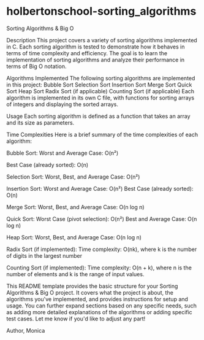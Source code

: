 # holbertonschool-sorting_algorithms
Sorting Algorithms & Big O

Description
This project covers a variety of sorting algorithms implemented in C. Each sorting algorithm is tested to demonstrate how it behaves in terms of time complexity and efficiency. The goal is to learn the implementation of sorting algorithms and analyze their performance in terms of Big O notation.

Algorithms Implemented
The following sorting algorithms are implemented in this project:
Bubble Sort
Selection Sort
Insertion Sort
Merge Sort
Quick Sort
Heap Sort
Radix Sort (if applicable)
Counting Sort (if applicable)
Each algorithm is implemented in its own C file, with functions for sorting arrays of integers and displaying the sorted arrays.

Usage
Each sorting algorithm is defined as a function that takes an array and its size as parameters.

Time Complexities
Here is a brief summary of the time complexities of each algorithm:

Bubble Sort:
Worst and Average Case: O(n²)

Best Case (already sorted): O(n)

Selection Sort:
Worst, Best, and Average Case: O(n²)

Insertion Sort:
Worst and Average Case: O(n²)
Best Case (already sorted): O(n)

Merge Sort:
Worst, Best, and Average Case: O(n log n)

Quick Sort:
Worst Case (pivot selection): O(n²)
Best and Average Case: O(n log n)

Heap Sort:
Worst, Best, and Average Case: O(n log n)

Radix Sort (if implemented):
Time complexity: O(nk), where k is the number of digits in the largest number

Counting Sort (if implemented):
Time complexity: O(n + k), where n is the number of elements and k is the range of input values.

This README template provides the basic structure for your Sorting Algorithms & Big O project. It covers what the project is about, the algorithms you've implemented, and provides instructions for setup and usage. You can further expand sections based on any specific needs, such as adding more detailed explanations of the algorithms or adding specific test cases. Let me know if you'd like to adjust any part!

Author,
Monica